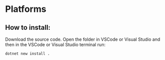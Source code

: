 # Platforms
## How to install:
Download the source code.
Open the folder in VSCode or Visual Studio and then in the VSCode or Visual Studio terminal run:
```
dotnet new install .
```
